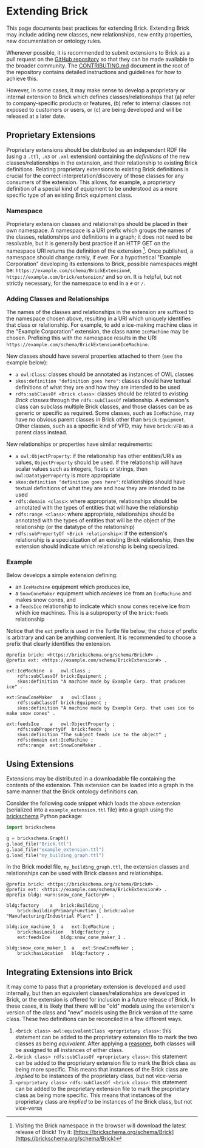 Extending Brick
===============

This page documents best practices for extending Brick. Extending Brick may include adding new classes, new relationships, new entity properties, new documentation or ontology rules.

Whenever possible, it is recommended to submit extensions to Brick as a pull request on the [GitHub repository](https://github.com/BrickSchema/Brick) so that they can be made available to the broader community. The [CONTRIBUTING.md](https://github.com/BrickSchema/Brick/blob/master/CONTRIBUTING.md) document in the root of the repository contains detailed instructions and guidelines for how to achieve this.

However, in some cases, it may make sense to develop a proprietary or internal extension to Brick which defines classes/relationships that (a) refer to company-specific products or features, (b) refer to internal classes not exposed to customers or users, or (c) are being developed and will be released at a later date.

## Proprietary Extensions

Proprietary extensions should be distributed as an independent RDF file (using a `.ttl`, `.n3` or `.xml` extension) containing the *definitions* of the new classes/relationships in the extension, and their relationship to existing Brick definitions. Relating proprietary extensions to existing Brick definitions is crucial for the correct interpretation/discovery of those classes for any consumers of the extension. This allows, for example, a proprietary definition of a special kind of equipment to be understood as a more specific type of an existing Brick equipment class.

### Namespace

Proprietary extension classes and relationships should be placed in their own namespace. A namespace is a URI prefix which groups the names of the classes, relationships and definitions in a graph; it does not need to be resolvable, but it is generally best practice if an HTTP GET on the namespace URI returns the definition of the extension [^brick]. Once published, a namespace should change rarely, if ever. For a hypothetical "Example Corporation" developing its extensions to Brick, possible namespaces might be: `https://example.com/schema/BrickExtension#`, `https://example.com/brick/extension/` and so on. It is helpful, but not strictly necessary, for the namespace to end in a `#` or `/`.

### Adding Classes and Relationships

The names of the classes and relationships in the extension are suffixed to the namespace chosen above, resulting in a URI which uniquely identifies that class or relationship. For example, to add a ice-making machine class in the "Example Corporation" extension, the class name `IceMachine` may be chosen. Prefixing this with the namespace results in the URI `https://example.com/schema/BrickExtension#IceMachine`.

New classes should have several properties attached to them (see the example below):
- `a owl:Class`: classes should be annotated as instances of OWL classes
- `skos:definition "definition goes here"`: classes should have textual definitions of what they are and how they are intended to be used
- `rdfs:subClassOf <Brick class>`: classes should be related to *existing Brick classes* through the `rdfs:subClassOf` relationship. A extension's class can subclass multiple Brick classes, and those classes can be as generic or specific as required. Some classes, such as `IceMachine`, may have no obvious parent classes in Brick other than `brick:Equipment`. Other classes, such as a specific kind of VFD, may have `brick:VFD` as a parent class instead.

New relationships or properties have similar requirements:
- `a owl:ObjectProperty`: if the relationship has other entities/URIs as values, `ObjectProperty` should be used. If the relationship will have scalar values such as integers, floats or strings, then `owl:DatatypeProperty` is more appropriate
- `skos:definition "definition goes here"`: relationships should have textual definitions of what they are and how they are intended to be used
- `rdfs:domain <class>`: where appropriate, relationships should be annotated with the types of entities that will have the relationship
- `rdfs:range <class>`: where appropriate, relationships should be annotated with the types of entities that will be the object of the relationship (or the datatype of the relationship)
- `rdfs:subPropertyOf <Brick relationship>`: if the extension's relationship is a specialization of an existing Brick relationship, then the extension should indicate which relationship is being specialized.

### Example

Below develops a simple extension defining:
- an `IceMachine` equipment which produces ice,
- a `SnowConeMaker` equipment which *recieves* ice from an `IceMachine` and makes snow cones, and
- a `feedsIce` relationship to indicate which snow cones receive ice from which ice machines. This is a subproperty of the `brick:feeds` relationship

Notice that the `ext` prefix is used in the Turtle file below; the choice of prefix is arbitrary and can be anything convenient. It is recommended to choose a prefix that clearly identifies the extension.

```turtle
@prefix brick: <https://brickschema.org/schema/Brick#> .
@prefix ext: <https://example.com/schema/BrickExtension#> .

ext:IceMachine  a   owl:Class ;
    rdfs:subClassOf brick:Equipment ;
    skos:definition "A machine made by Example Corp. that produces ice" .

ext:SnowConeMaker   a   owl:Class ;
    rdfs:subClassOf brick:Equipment ;
    skos:definition "A machine made by Example Corp. that uses ice to make snow cones" .

ext:feedsIce    a   owl:ObjectProperty ;
    rdfs:subPropertyOf  brick:feeds ;
    skos:definition "The subject feeds ice to the object" ;
    rdfs:domain ext:IceMachine ;
    rdfs:range  ext:SnowConeMaker .
```


## Using Extensions


Extensions may be distributed in a downloadable file containing the contents of the extension. This extension can be loaded into a graph in the same manner that the Brick ontology definitions can.


Consider the following code snippet which loads the above extension (serialized into a `example_extension.ttl` file) into a graph using the [brickschema](https://brickschema.readthedocs.io/en/latest/index.html) Python package:

```python
import brickschema

g = brickschema.Graph()
g.load_file("Brick.ttl")
g.load_file("example_extension.ttl")
g.load_file("my_building_graph.ttl")
```


In the Brick model file, `my_building_graph.ttl`, the extension classes and relationships can be used with Brick classes and relationships.

```turtle
@prefix brick: <https://brickschema.org/schema/Brick#> .
@prefix ext: <https://example.com/schema/BrickExtension#> .
@prefix bldg: <urn:snow_cone_factory#> .

bldg:factory    a   brick:Building ;
    brick:buildingPrimaryFunction [ brick:value "Manufacturing/Industrial Plant" ] .

bldg:ice_machine_1  a   ext:IceMachine ;
    brick:hasLocation   bldg:factory ;
    ext:feedsIce    bldg:snow_cone_maker_1 .

bldg:snow_cone_maker_1  a   ext:SnowConeMaker ;
    brick:hasLocation   bldg:factory .
```


## Integrating Extensions into Brick

It may come to pass that a proprietary extension is developed and used internally, but then an equivalent classes/relationships are developed in Brick, or the extension is offered for inclusion in a future release of Brick. In these cases, it is likely that there will be "old" models using the extension's version of the class and "new" models using the Brick version of the same class. These two definitions can be reconciled in a few different ways.

1. `<brick class> owl:equivalentClass <proprietary class>`: this statement can be added to the proprietary extension file to mark the two classes as being *equivalent*. After applying a [reasoner](lifecycle/inference), both classes will be assigned to all instances of either class.
2. `<brick class> rdfs:subClassOf <proprietary class>`: this statement can be added to the proprietary extension file to mark the Brick class as being more specific. This means that instances of the Brick class are *implied* to be instances of the proprietary class, but not vice-versa
2. `<proprietary class> rdfs:subClassOf <brick class>`: this statement can be added to the proprietary extension file to mark the proprietary class as being more specific. This means that instances of the proprietary class are *implied* to be instances of the Brick class, but not vice-versa

[^brick]: Visiting the Brick namespace in the browser will download the latest release of Brick! Try it: [https://brickschema.org/schema/Brick](https://brickschema.org/schema/Brick)
